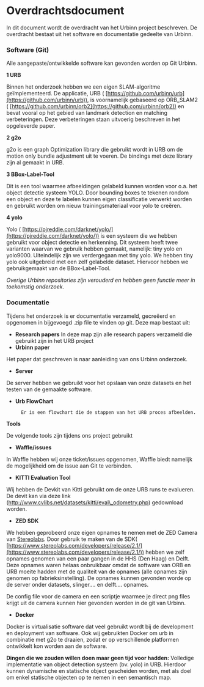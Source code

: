 # Overdrachtsdocument

In dit document wordt de overdracht van het Urbinn project beschreven. De overdracht bestaat uit het software en documentatie gedeelte van Urbinn.

### **Software (Git)**

Alle aangepaste/ontwikkelde software kan gevonden worden op Git Urbinn.

**1 URB**

Binnen het onderzoek hebben we een eigen SLAM-algoritme geïmplementeerd. De applicatie, URB ( [https://github.com/urbinn/urb](https://github.com/urbinn/urb)), is voornamelijk gebaseerd op ORB\_SLAM2 ( [https://github.com/urbinn/orb2](https://github.com/urbinn/orb2)) en bevat vooral op het gebied van landmark detection en matching verbeteringen. Deze verbeteringen staan uitvoerig beschreven in het opgeleverde paper.

**2 g2o**

g2o is een graph Optimization library die gebruikt wordt in URB om de motion only bundle adjustment uit te voeren. De bindings met deze library zijn al gemaakt in URB.

**3 BBox-Label-Tool**

Dit is een tool waarmee afbeeldingen gelabeld kunnen worden voor o.a. het object detectie systeem YOLO. Door bounding boxes te tekenen rondom een object en deze te labelen kunnen eigen classificatie verwerkt worden en gebruikt worden om nieuw trainingsmateriaal voor yolo te creëren.

**4 yolo**

Yolo ( [https://pjreddie.com/darknet/yolo/](https://pjreddie.com/darknet/yolo/)) is een systeem die we hebben gebruikt voor object detectie en herkenning. Dit systeem heeft twee varianten waarvan we gebruik hebben gemaakt, namelijk: tiny yolo en yolo9000. Uiteindelijk zijn we verdergegaan met tiny yolo. We hebben tiny yolo ook uitgebreid met een zelf gelabelde dataset. Hiervoor hebben we gebruikgemaakt van de BBox-Label-Tool.

_Overige Urbinn repositories zijn verouderd en hebben geen functie meer in toekomstig onderzoek._

### **Documentatie**

Tijdens het onderzoek is er documentatie verzameld, gecreëerd en opgenomen in bijgevoegd .zip file te vinden op git. Deze map bestaat uit:

- **Research papers**
In deze map zijn alle research papers verzameld die gebruikt zijn in het URB project
- **Urbinn paper**

Het paper dat geschreven is naar aanleiding van ons Urbinn onderzoek.

- **Server**

De server hebben we gebruikt voor het opslaan van onze datasets en het testen van  de gemaakte software.

- **Urb FlowChart**

        Er is een flowchart die de stappen van het URB proces afbeelden.

**Tools**

De volgende tools zijn tijdens ons project gebruikt

- **Waffle/issues**

In Waffle hebben wij onze ticket/issues opgenomen, Waffle biedt namelijk de mogelijkheid om de issue aan Git te verbinden.

- **KITTI Evaluation Tool**

Wij hebben de Devkit van Kitti gebruikt om de onze URB runs te evalueren. De devit kan via deze link (http://www.cvlibs.net/datasets/kitti/eval\_odometry.php) gedownload worden.

- **ZED SDK**

We hebben geprobeerd onze eigen opnames te nemen met de ZED Camera van [Stereolabs](https://www.stereolabs.com). Door gebruik te maken van de SDK( [https://www.stereolabs.com/developers/release/2.1/](https://www.stereolabs.com/developers/release/2.1/))  hebben we zelf opnames genomen van een paar gangen in de HHS (Den Haag) en Delft. Deze opnames waren helaas onbruikbaar omdat de software van ORB en URB moeite hadden met de qualiteit van de opnames (alle opnames zijn genomen op fabrieksinstelling). De opnames kunnen gevonden worde op de server onder datasets, slinger…. en delft…. opnames.

De config file voor de camera en een scriptje waarmee je direct png files krijgt uit de camera kunnen hier gevonden worden in de git van Urbinn.

- **Docker**

Docker is virtualisatie software dat veel gebruikt wordt bij de development en deployment van software. Ook wij gebruikten Docker om urb in combinatie met g2o te draaien, zodat er op verschillende platformen ontwikkelt kon worden aan de software.

**Dingen die we zouden willen doen maar geen tijd voor hadden:**
Volledige implementatie van object detection systeem (bv. yolo) in URB. Hierdoor kunnen dynamische en statische object gescheiden worden, met als doel om enkel statische objecten op te nemen in een semantisch map.
